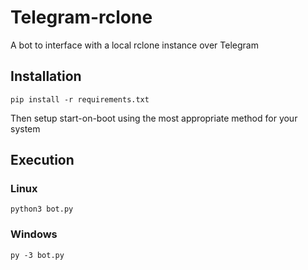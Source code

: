 # Telegram-rclone

A bot to interface with a local rclone instance over Telegram

## Installation

`pip install -r requirements.txt`

Then setup start-on-boot using the most appropriate method for your system

## Execution

### Linux

`python3 bot.py`

### Windows

`py -3 bot.py`